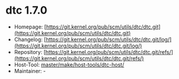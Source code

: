 # dtc 1.7.0
 - Homepage: [https://git.kernel.org/pub/scm/utils/dtc/dtc.git](https://git.kernel.org/pub/scm/utils/dtc/dtc.git)
 - Changelog: [https://git.kernel.org/pub/scm/utils/dtc/dtc.git/log/](https://git.kernel.org/pub/scm/utils/dtc/dtc.git/log/)
 - Repository: [https://git.kernel.org/pub/scm/utils/dtc/dtc.git/refs/](https://git.kernel.org/pub/scm/utils/dtc/dtc.git/refs/)
 - Host-Tool: [master/make/host-tools/dtc-host/](https://github.com/Freetz-NG/freetz-ng/tree/master/make/host-tools/dtc-host/)
 - Maintainer: -

